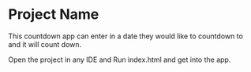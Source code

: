 # Project Name

This countdown app can enter in a date they would like to countdown to and it will count down. 


Open the project in any IDE and Run index.html and get into the app.
